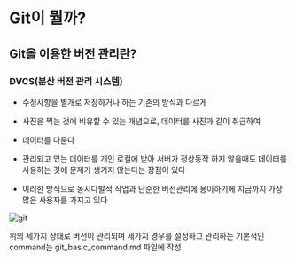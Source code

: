 # Git이 뭘까?

## Git을 이용한 버전 관리란?
### DVCS(분산 버전 관리 시스템) 
- 수정사항을 별개로 저장하거나 하는 기존의 방식과 다르게
- 사진을 찍는 것에 비유할 수 있는 개념으로, 데이터를 사진과 같이 취급하여
- 데이터를 다룬다
- 관리되고 있는 데이터를 개인 로컬에 받아 서버가 정상동작 하지 않을때도 데이터를 사용하는 것에 문제가 생기지 않는다는 장점이 있다

- 이러한 방식으로 동시다발적 작업과 단순한 버전관리에 용이하기에 지금까지 가장 많은 사용자를 가지고 있다

![git](https://git-scm.com/book/en/v2/images/areas.png)

위의 세가지 상태로 버전이 관리되며 세가지 경우를 설정하고 관리하는 기본적인 command는 git_basic_command.md 파일에 작성
